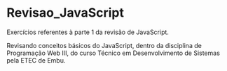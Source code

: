# Revisao_JavaScript
 Exercícios referentes à parte 1 da revisão de JavaScript.
 
 Revisando conceitos básicos do JavaScript, dentro da disciplina de Programação Web III, do curso Técnico em Desenvolvimento de Sistemas pela ETEC de Embu.
